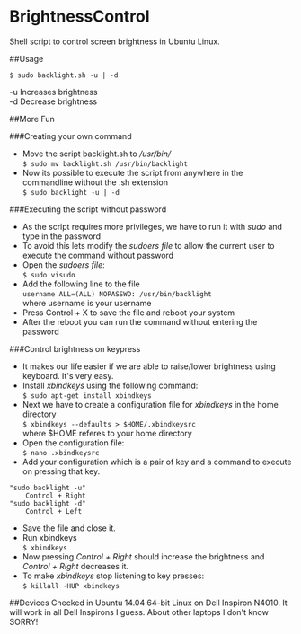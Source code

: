 BrightnessControl
===========
Shell script to control screen brightness in Ubuntu Linux.

##Usage

	$ sudo backlight.sh -u | -d

-u Increases brightness  
-d Decrease brightness

##More Fun

###Creating your own command

* Move the script backlight.sh to */usr/bin/*  
`$ sudo mv backlight.sh /usr/bin/backlight`
* Now its possible to execute the script from anywhere in the commandline without the .sh extension  
`$ sudo backlight -u | -d`

###Executing the script without password
* As the script requires more privileges, we have to run it with *sudo* and type in the password
* To avoid this lets modify the *sudoers file* to allow the current user to execute the command without password
* Open the *sudoers file*:  
`$ sudo visudo `
* Add the following line to the file  
`username ALL=(ALL) NOPASSWD: /usr/bin/backlight`  
where username is your username
* Press Control + X to save the file and reboot your system
* After the reboot you can run the command without entering the password

###Control brightness on keypress
* It makes our life easier if we are able to raise/lower brightness using keyboard. It's very easy.
* Install *xbindkeys* using the following command:  
`$ sudo apt-get install xbindkeys`
* Next we have to create a configuration file for *xbindkeys* in the home directory  
`$ xbindkeys --defaults > $HOME/.xbindkeysrc`  
where $HOME referes to your home directory
* Open the configuration file:  
`$ nano .xbindkeysrc`
* Add your configuration which is a pair of key and a command to execute on pressing that key.  
```
"sudo backlight -u"
    Control + Right
"sudo backlight -d"
    Control + Left
```  
* Save the file and close it.
* Run xbindkeys  
`$ xbindkeys`
* Now pressing *Control + Right* should increase the brightness and *Control + Right* decreases it.
* To make *xbindkeys* stop listening to key presses:  
`$ killall -HUP xbindkeys`

##Devices
Checked in Ubuntu 14.04 64-bit Linux on Dell Inspiron N4010. It will work in all Dell Inspirons I guess. About other laptops I don't know SORRY! 